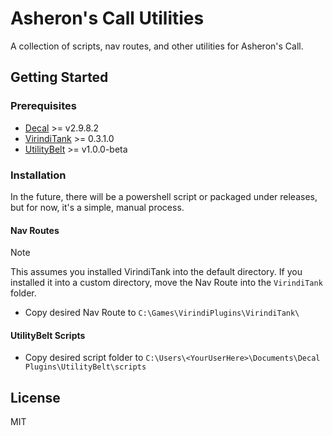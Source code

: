 # Asheron's Call Utilities

A collection of scripts, nav routes, and other utilities for Asheron's Call.

## Getting Started

### Prerequisites

- [Decal](https://decaldev.com) >= v2.9.8.2
- [VirindiTank](http://www.virindi.net/plugins/) >= 0.3.1.0
- [UtilityBelt](http://utilitybelt.gitlab.io/) >= v1.0.0-beta

### Installation

In the future, there will be a powershell script or packaged under releases, but for now, it's a simple, manual process.

#### Nav Routes

> [!NOTE]  
> This assumes you installed VirindiTank into the default directory. If you installed it into a custom directory, move the Nav Route into the `VirindiTank` folder.

- Copy desired Nav Route to `C:\Games\VirindiPlugins\VirindiTank\`

#### UtilityBelt Scripts

- Copy desired script folder to `C:\Users\<YourUserHere>\Documents\Decal Plugins\UtilityBelt\scripts`

## License

MIT
